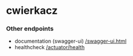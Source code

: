 # cwierkacz


### Other endpoints
- documentation (swagger-ui) [/swagger-ui.html](http://localhost:8080/swagger-ui.html) 
- healthcheck [/actuator/health](http://localhost:8080/actuator/health)